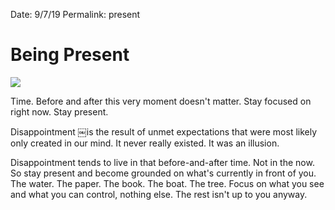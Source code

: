 Date: 9/7/19
Permalink: present

# Being Present

![](https://i.imgur.com/9MFW8bI.jpg)

Time. Before and after this very moment doesn't matter. Stay focused on right now. Stay present.

Disappointment ￼is the result of unmet expectations that were most likely only created in our mind. It never really existed. It was an illusion. 

Disappointment tends to live in that before-and-after time. Not in the now. So stay present and become grounded on what's currently in front of you. The water. The paper. The book. The boat. The tree. Focus on what you see and what you can control, nothing else. The rest isn't up to you anyway.
